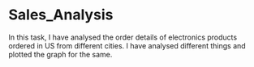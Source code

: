 # Sales_Analysis
In this task, I have analysed the order details of electronics products ordered in US from different cities. I have analysed different things and plotted the graph for the same.
